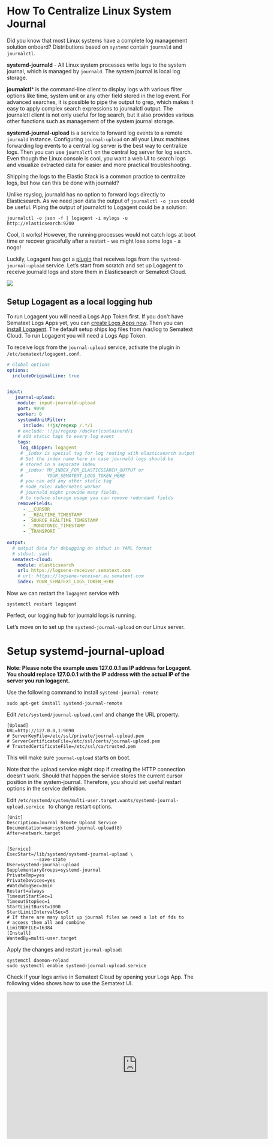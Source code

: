 # How To Centralize Linux System Journal


Did you know that most Linux systems have a complete log management solution onboard? Distributions based on `systemd` contain `journald` and `journalctl`.   

**systemd-journald** - All Linux system processes write logs to the system journal, which is managed by `journald`. The system journal is local log storage. 

**journalctl*** is the command-line client to display logs with various filter options like time, system unit or any other field stored in the log event. For advanced searches, it is possible to pipe the output to grep, which makes it easy to apply complex search expressions to journalctl output. 
The journalctl client is not only useful for log search, but it also provides various other functions such as management of the system journal storage. 

**systemd-journal-upload** is a service to forward log events to a remote `journald` instance. Configuring `journal-upload` on all your Linux machines forwarding log events to a central log server is the best way to centralize logs. Then you can use `journalctl` on the central log server for log search.  Even though the Linux console is cool, you want a web UI to search logs and visualize extracted data for easier and more practical troubleshooting.

Shipping the logs to the Elastic Stack is a common practice to centralize logs, but how can this be done with journald? 

Unlike rsyslog, journald has no option to forward logs directly to Elasticsearch. As we need json data the output of `journalctl -o json` could be useful. Piping the output of journalctl to Logagent could be a solution: 

```journalctl -o json -f | logagent -i mylogs -u http://elasticsearch:9200```

Cool, it works! However, the running processes would not catch logs at boot time or recover gracefully after a restart - we might lose some logs - a nogo!

Luckily, Logagent has got a [plugin](https://sematext.com/docs/logagent/input-plugin-journald-upload/) that receives logs from the `systemd-journal-upload` service. Let’s start from scratch and set up Logagent to receive journald logs and store them in Elasticsearch or Sematext Cloud.  

![](systemd-journal-upload.png)

## Setup Logagent as a local logging hub

To run Logagent you will need a Logs App Token first. If you don't have Sematext Logs Apps yet, you can [create Logs Apps now](https://apps.sematext.com/ui/integrations).
Then you can [install Logagent](https://sematext.com/docs/logagent/installation/). The default setup ships log files from /var/log to Sematext Cloud. To run Logagent you will need a Logs App Token. 

To receive logs from the `journal-upload` service, activate the plugin in `/etc/sematext/logagent.conf`. 


```yml
# Global options
options:
  includeOriginalLine: true


input:
   journal-upload:
    module: input-journald-upload
    port: 9090
    worker: 0
    systemdUnitFilter: 
      include: !!js/regexp /.*/i
    # exclude: !!js/regexp /docker|containerd/i
    # add static tags to every log event 
    tags:
     log_shipper: logagent
     # _index is special tag for log routing with elasticsearch output-plugin
     # Set the index name here in case journald logs should be 
     # stored in a separate index
     # _index: MY_INDEX_FOR_ELASTICSEARCH_OUTPUT or 
     #         YOUR_SEMATEXT_LOGS_TOKEN_HERE
     # you can add any other static tag 
     # node_role: kubernetes_worker
     # journald might provide many fields, 
     # to reduce storage usage you can remove redundant fields
    removeFields:
      - __CURSOR
      - __REALTIME_TIMESTAMP
      - _SOURCE_REALTIME_TIMESTAMP
      - __MONOTONIC_TIMESTAMP
      - _TRANSPORT
      
output: 
  # output data for debugging on stdout in YAML format
  # stdout: yaml
  sematext-cloud:
    module: elasticsearch
    url: https://logsene-receiver.sematext.com
    # url: https://logsene-receiver.eu.sematext.com
    index: YOUR_SEMATEXT_LOGS_TOKEN_HERE


```

Now we can restart the `logagent` service with 

```
systemctl restart logagent
```

Perfect, our logging hub for journald logs is running. 

Let’s move on to set up the `systemd-journal-upload` on our Linux server.


# Setup systemd-journal-upload 


__Note: Please note the example uses 127.0.0.1 as IP address for Logagent. You should replace 127.0.0.1 with the IP address with the actual IP of the server you run logagent.__


Use the following command to install `systemd-journal-remote`

```
sudo apt-get install systemd-journal-remote
```

Edit `/etc/systemd/journal-upload.conf` and change the URL property.

```
[Upload]
URL=http://127.0.0,1:9090
# ServerKeyFile=/etc/ssl/private/journal-upload.pem
# ServerCertificateFile=/etc/ssl/certs/journal-upload.pem
# TrustedCertificateFile=/etc/ssl/ca/trusted.pem
```

This will make sure `journal-upload` starts on boot. 

Note that the upload service might stop if creating the HTTP connection doesn't work. Should that happen the service stores the current cursor position in the system-journal. Therefore, you should set useful restart options in the service definition. 

Edit `/etc/systemd/system/multi-user.target.wants/systemd-journal-upload.service ` to change restart options. 


```
[Unit]
Description=Journal Remote Upload Service
Documentation=man:systemd-journal-upload(8)
After=network.target


[Service]
ExecStart=/lib/systemd/systemd-journal-upload \
          --save-state
User=systemd-journal-upload
SupplementaryGroups=systemd-journal
PrivateTmp=yes
PrivateDevices=yes
#WatchdogSec=3min
Restart=always
TimeoutStartSec=1
TimeoutStopSec=1
StartLimitBurst=1000
StartLimitIntervalSec=5
# If there are many split up journal files we need a lot of fds to
# access them all and combine
LimitNOFILE=16384
[Install]
WantedBy=multi-user.target
```

Apply the changes and restart `journal-upload`:

```
systemctl daemon-reload
sudo systemctl enable systemd-journal-upload.service
```

Check if your logs arrive in Sematext Cloud by opening your Logs App. 
The following video shows how to use the Sematext UI.

<iframe width="696" height="392" src="https://www.youtube.com/embed/glwZ8OCV0kc?list=PLT_fd32OFYpfLBFZz_HiafnqjdlTth1NS" frameborder="0" allow="accelerometer; autoplay; encrypted-media; gyroscope; picture-in-picture" allowfullscreen></iframe>
